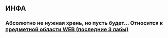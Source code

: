 ## ИНФА
### Абсолютно не нужная хрень, но пусть будет... Относится к [предметной области WEB (последние 3 лабы)](https://github.com/dYGamma/VuzUC/tree/main/6SEM/WEB)
